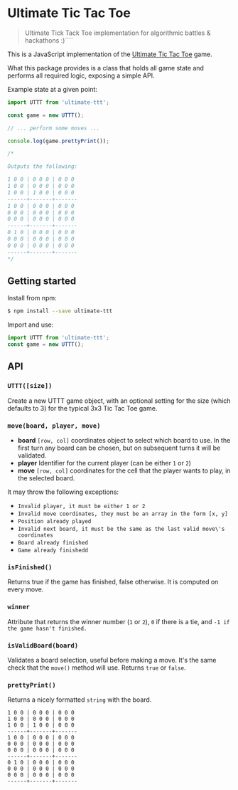 # Ultimate Tic Tac Toe
> Ultimate Tick Tack Toe implementation for algorithmic battles & hackathons :)````

This is a JavaScript implementation of the [Ultimate Tic Tac Toe](https://mathwithbaddrawings.com/2013/06/16/ultimate-tic-tac-toe/) game.

What this package provides is a class that holds all game state and performs all required logic, exposing a simple API.

Example state at a given point:

```js
import UTTT from 'ultimate-ttt';

const game = new UTTT();

// ... perform some moves ...

console.log(game.prettyPrint());

/*

Outputs the following:

1 0 0 | 0 0 0 | 0 0 0
1 0 0 | 0 0 0 | 0 0 0
1 0 0 | 1 0 0 | 0 0 0
------+-------+-------
1 0 0 | 0 0 0 | 0 0 0
0 0 0 | 0 0 0 | 0 0 0
0 0 0 | 0 0 0 | 0 0 0
------+-------+-------
0 1 0 | 0 0 0 | 0 0 0
0 0 0 | 0 0 0 | 0 0 0
0 0 0 | 0 0 0 | 0 0 0
------+-------+-------
*/
```

## Getting started

Install from npm:

```bash
$ npm install --save ultimate-ttt
```

Import and use:

```js
import UTTT from 'ultimate-ttt';
const game = new UTTT();
```

## API

### `UTTT([size])`

Create a new UTTT game object, with an optional setting for the size (which defaults to 3) for the typical 3x3 Tic Tac Toe game.

### `move(board, player, move)`

* **board** `[row, col]` coordinates object to select which board to use. In the first turn any board can be chosen, but on subsequent turns it will be validated.
* **player** Identifier for the current player (can be either `1` or `2`)
* **move** `[row, col]` coordinates for the cell that the player wants to play, in the selected board.

It may throw the following exceptions:

* `Invalid player, it must be either 1 or 2`
* `Invalid move coordinates, they must be an array in the form [x, y]`
* `Position already played`
* `Invalid next board, it must be the same as the last valid move\'s coordinates`
* `Board already finished`
* `Game already finishedd`

### `isFinished()`

Returns true if the game has finished, false otherwise. It is computed on every move.

### `winner`

Attribute that returns the winner number (`1` or `2`), `0` if there is a tie, and `-1 if the game hasn't finished.`

### `isValidBoard(board)`

Validates a board selection, useful before making a move. It's the same check that the `move()` method will use.
Returns `true` or `false`.

### `prettyPrint()`

Returns a nicely formatted `string` with the board.

```
1 0 0 | 0 0 0 | 0 0 0
1 0 0 | 0 0 0 | 0 0 0
1 0 0 | 1 0 0 | 0 0 0
------+-------+-------
1 0 0 | 0 0 0 | 0 0 0
0 0 0 | 0 0 0 | 0 0 0
0 0 0 | 0 0 0 | 0 0 0
------+-------+-------
0 1 0 | 0 0 0 | 0 0 0
0 0 0 | 0 0 0 | 0 0 0
0 0 0 | 0 0 0 | 0 0 0
------+-------+-------
```